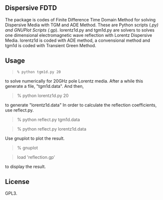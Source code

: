 ## Dispersive FDTD
The package is codes of Finite Difference Time Domain Method for solving Dispersive Media with TGM and ADE Method.
These are Python scripts (*.py) and GNUPlot Scripts (*.gp).
lorentz1d.py and tgm1d.py are solvers to solves one dimensional electromagnetic wave reflection with Lorentz Dispersive Media.
lorentz1d is coded with ADE method, a convensional method and tgm1d is coded with Transient Green Method.
## Usage
> `% python tgm1d.py 20`

to solve numerically for 20GHz pole Lorentz media. After a while this generate a file, "tgm1d.data".
And then,
>% python lorentz1d.py 20

to generate "lorentz1d.data"
In order to calculate the reflection coefficients, use reflect.py.
> % python reflect.py tgm1d.data

> % python reflect.py lorentz1d.data

Use gnuplot to plot the result.
> % gnuplot

> load 'reflection.gp'

to display the result.
## License
GPL3.
